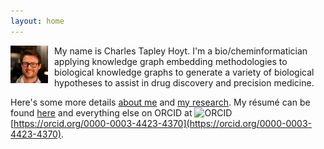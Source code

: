 ```yaml
---
layout: home
---
```

<img src="/img/headshot.jpeg" alt="Charles Tapley Hoyt" align="left" height="60" style="margin-right: 10px"/>
My name is Charles Tapley Hoyt. I'm a bio/cheminformatician applying knowledge
graph embedding methodologies to biological knowledge graphs to generate a
variety of biological hypotheses to assist in drug discovery and precision
medicine.

Here's some more details [about me](/about.md) and [my research](/research.md). My résumé can be found
[here](https://github.com/cthoyt/resume/raw/master/main.pdf) and everything
else on ORCID at <img src="https://orcid.org/sites/default/files/images/orcid_16x16(1).gif" alt="ORCID" />
[https://orcid.org/0000-0003-4423-4370](https://orcid.org/0000-0003-4423-4370).
